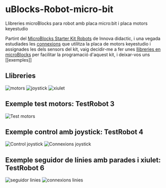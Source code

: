 # uBlocks-Robot-micro-bit
Llibreries microBlocks para robot amb placa micro:bit i placa motors keyestudio

Partint del [MicroBlocks Starter Kit Robots](http://shop.innovadidactic.com/index.php?id_product=780&controller=product) de Innova didactic, i una vegada estudiades les [connexions](https://github.com/jorts64/uBlocks-Robot-micro-bit/blob/master/docs/Connexions.pdf) que utilitza la placa de motors keyestudio i assignades les dels sensors del kit, vaig decidir-me a fer unes [llibreries en microBlocks](https://github.com/jorts64/uBlocks-Robot-micro-bit/tree/master/src) per facilitar la programació d'aquest kit, i deixar-vos uns [[exemples]]

## Llibreries
![motors](https://github.com/jorts64/uBlocks-Robot-micro-bit/blob/master/img/Robot%20Blocks.png)
![joystick](https://github.com/jorts64/uBlocks-Robot-micro-bit/blob/master/img/Joystick.png)
![xiulet](https://github.com/jorts64/uBlocks-Robot-micro-bit/blob/master/img/xiulet.png)

## Exemple test motors: TestRobot 3

![Test motors](https://github.com/jorts64/uBlocks-Robot-micro-bit/blob/master/img/TestRobot%203.png)

## Exemple control amb joystick: TestRobot 4
![Control joystick](https://github.com/jorts64/uBlocks-Robot-micro-bit/blob/master/img/TestRobot%204.png)
![Connexions joystick](https://github.com/jorts64/uBlocks-Robot-micro-bit/blob/master/img/TestRobot%204.jpg)

## Exemple seguidor de línies amb parades i xiulet: TestRobot 6 

![seguidor linies](https://github.com/jorts64/uBlocks-Robot-micro-bit/blob/master/img/TestRobot%206.png)
![connexions linies](https://github.com/jorts64/uBlocks-Robot-micro-bit/blob/master/img/TestRobot%206.jpg)


